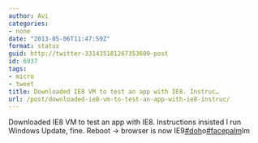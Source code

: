 ```yaml
---
author: Avi
categories:
- none
date: "2013-05-06T11:47:59Z"
format: status
guid: http://twitter-331435181267353600-post
id: 6937
tags:
- micro
- tweet
title: Downloaded IE8 VM to test an app with IE8. Instruc…
url: /post/downloaded-ie8-vm-to-test-an-app-with-ie8-instruc/
---
```

Downloaded IE8 VM to test an app with IE8. Instructions insisted I run Windows Update, fine. Reboot → browser is now IE9[#doh](http://twitter.com/search?q=%23doh)o[#facepalm](http://twitter.com/search?q=%23facepalm)lm